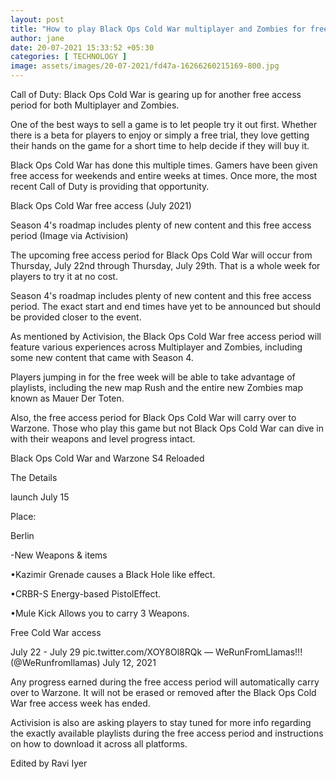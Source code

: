 ```yaml
---
layout: post
title: "How to play Black Ops Cold War multiplayer and Zombies for free in July"
author: jane 
date: 20-07-2021 15:33:52 +05:30 
categories: [ TECHNOLOGY ] 
image: assets/images/20-07-2021/fd47a-16266260215169-800.jpg
---
```

Call of Duty: Black Ops Cold War is gearing up for another free access period for both Multiplayer and Zombies.

One of the best ways to sell a game is to let people try it out first. Whether there is a beta for players to enjoy or simply a free trial, they love getting their hands on the game for a short time to help decide if they will buy it.

Black Ops Cold War has done this multiple times. Gamers have been given free access for weekends and entire weeks at times. Once more, the most recent Call of Duty is providing that opportunity.

Black Ops Cold War free access (July 2021)

Season 4's roadmap includes plenty of new content and this free access period (Image via Activision)

The upcoming free access period for Black Ops Cold War will occur from Thursday, July 22nd through Thursday, July 29th. That is a whole week for players to try it at no cost.

Season 4's roadmap includes plenty of new content and this free access period. The exact start and end times have yet to be announced but should be provided closer to the event.

As mentioned by Activision, the Black Ops Cold War free access period will feature various experiences across Multiplayer and Zombies, including some new content that came with Season 4.

Players jumping in for the free week will be able to take advantage of playlists, including the new map Rush and the entire new Zombies map known as Mauer Der Toten.

Also, the free access period for Black Ops Cold War will carry over to Warzone. Those who play this game but not Black Ops Cold War can dive in with their weapons and level progress intact.

Black Ops Cold War and Warzone S4 Reloaded



The Details

launch July 15



Place:

Berlin



-New Weapons & items

•Kazimir Grenade causes a Black Hole like effect.

•CRBR-S Energy-based PistolEffect.

•Mule Kick Allows you to carry 3 Weapons.



Free Cold War access

July 22 - July 29 pic.twitter.com/XOY8Ol8RQk — WeRunFromLlamas!!! (@WeRunfromllamas) July 12, 2021

Any progress earned during the free access period will automatically carry over to Warzone. It will not be erased or removed after the Black Ops Cold War free access week has ended.

Activision is also are asking players to stay tuned for more info regarding the exactly available playlists during the free access period and instructions on how to download it across all platforms.

Edited by Ravi Iyer